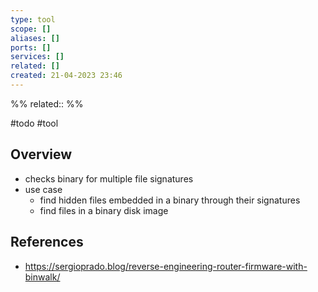 ```yaml
---
type: tool
scope: []
aliases: []
ports: []
services: []
related: []
created: 21-04-2023 23:46
---
```

%%
related::
%%

#todo #tool 

## Overview
- checks binary for multiple file signatures
- use case
	- find hidden files embedded in a binary through their signatures
	- find files in a binary disk image

## References
- https://sergioprado.blog/reverse-engineering-router-firmware-with-binwalk/